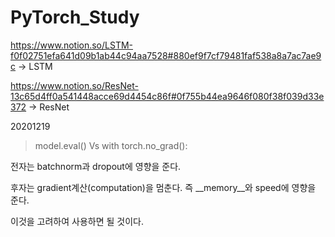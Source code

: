 # PyTorch_Study

https://www.notion.so/LSTM-f0f02751efa641d09b1ab44c94aa7528#880ef9f7cf79481faf538a8a7ac7ae9c
-> LSTM 

https://www.notion.so/ResNet-13c65d4ff0a541448acce69d4454c86f#0f755b44ea9646f080f38f039d33e372
-> ResNet


20201219

> model.eval() Vs with torch.no_grad():

전자는 batchnorm과 dropout에 영향을 준다.

후자는 gradient계산(computation)을 멈춘다. 즉 \_\_memory\_\_와 speed에 영향을 준다.

이것을 고려하여 사용하면 될 것이다.

